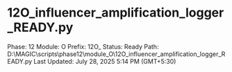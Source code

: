 # 12O_influencer_amplification_logger_READY.py

Phase: 12
Module: O
Prefix: 12O_
Status: Ready
Path: D:\MAGIC\scripts\phase12\module_O\12O_influencer_amplification_logger_READY.py
Last Updated: July 28, 2025 5:14 PM (GMT+5:30)
